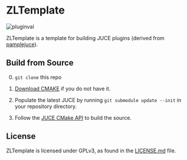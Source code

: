 <!-- <p float="left">
  <img src="docs/compact_darkblue_flat.svg" width="33%" />
  <img src="docs/logo.svg" width="7.5%" />
</p> -->

# ZLTemplate
![pluginval](<https://github.com/ZL-Audio/ZLSplit/actions/workflows/cmake_full_test.yml/badge.svg?branch=main>)

ZLTemplate is a template for building JUCE plugins (derived from [pamplejuce](https://github.com/sudara/pamplejuce)).

<!-- <img src="Docs/screenshot.png" width=94%> -->
<!-- 
## Usage

See the wiki for details.

## Download

See the releases for the latest version. 

**Please NOTICE**:
- the installer has **NOT** been notarized/EV certificated on macOS/Windows
- the plugin has **NOT** been fully tested on DAWs
-->
## Build from Source

0. `git clone` this repo

1. [Download CMAKE](https://cmake.org/download/) if you do not have it.

2. Populate the latest JUCE by running `git submodule update --init` in your repository directory.

3. Follow the [JUCE CMake API](https://github.com/juce-framework/JUCE/blob/master/docs/CMake%20API.md) to build the source.

## License

ZLTemplate is licensed under GPLv3, as found in the [LICENSE.md](LICENSE.md) file.
